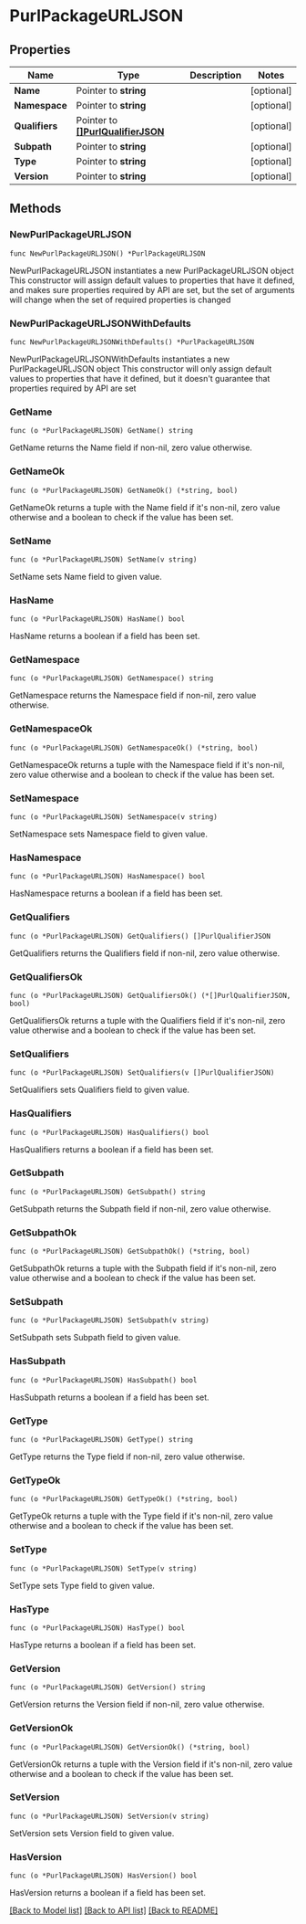 # PurlPackageURLJSON

## Properties

Name | Type | Description | Notes
------------ | ------------- | ------------- | -------------
**Name** | Pointer to **string** |  | [optional] 
**Namespace** | Pointer to **string** |  | [optional] 
**Qualifiers** | Pointer to [**[]PurlQualifierJSON**](PurlQualifierJSON.md) |  | [optional] 
**Subpath** | Pointer to **string** |  | [optional] 
**Type** | Pointer to **string** |  | [optional] 
**Version** | Pointer to **string** |  | [optional] 

## Methods

### NewPurlPackageURLJSON

`func NewPurlPackageURLJSON() *PurlPackageURLJSON`

NewPurlPackageURLJSON instantiates a new PurlPackageURLJSON object
This constructor will assign default values to properties that have it defined,
and makes sure properties required by API are set, but the set of arguments
will change when the set of required properties is changed

### NewPurlPackageURLJSONWithDefaults

`func NewPurlPackageURLJSONWithDefaults() *PurlPackageURLJSON`

NewPurlPackageURLJSONWithDefaults instantiates a new PurlPackageURLJSON object
This constructor will only assign default values to properties that have it defined,
but it doesn't guarantee that properties required by API are set

### GetName

`func (o *PurlPackageURLJSON) GetName() string`

GetName returns the Name field if non-nil, zero value otherwise.

### GetNameOk

`func (o *PurlPackageURLJSON) GetNameOk() (*string, bool)`

GetNameOk returns a tuple with the Name field if it's non-nil, zero value otherwise
and a boolean to check if the value has been set.

### SetName

`func (o *PurlPackageURLJSON) SetName(v string)`

SetName sets Name field to given value.

### HasName

`func (o *PurlPackageURLJSON) HasName() bool`

HasName returns a boolean if a field has been set.

### GetNamespace

`func (o *PurlPackageURLJSON) GetNamespace() string`

GetNamespace returns the Namespace field if non-nil, zero value otherwise.

### GetNamespaceOk

`func (o *PurlPackageURLJSON) GetNamespaceOk() (*string, bool)`

GetNamespaceOk returns a tuple with the Namespace field if it's non-nil, zero value otherwise
and a boolean to check if the value has been set.

### SetNamespace

`func (o *PurlPackageURLJSON) SetNamespace(v string)`

SetNamespace sets Namespace field to given value.

### HasNamespace

`func (o *PurlPackageURLJSON) HasNamespace() bool`

HasNamespace returns a boolean if a field has been set.

### GetQualifiers

`func (o *PurlPackageURLJSON) GetQualifiers() []PurlQualifierJSON`

GetQualifiers returns the Qualifiers field if non-nil, zero value otherwise.

### GetQualifiersOk

`func (o *PurlPackageURLJSON) GetQualifiersOk() (*[]PurlQualifierJSON, bool)`

GetQualifiersOk returns a tuple with the Qualifiers field if it's non-nil, zero value otherwise
and a boolean to check if the value has been set.

### SetQualifiers

`func (o *PurlPackageURLJSON) SetQualifiers(v []PurlQualifierJSON)`

SetQualifiers sets Qualifiers field to given value.

### HasQualifiers

`func (o *PurlPackageURLJSON) HasQualifiers() bool`

HasQualifiers returns a boolean if a field has been set.

### GetSubpath

`func (o *PurlPackageURLJSON) GetSubpath() string`

GetSubpath returns the Subpath field if non-nil, zero value otherwise.

### GetSubpathOk

`func (o *PurlPackageURLJSON) GetSubpathOk() (*string, bool)`

GetSubpathOk returns a tuple with the Subpath field if it's non-nil, zero value otherwise
and a boolean to check if the value has been set.

### SetSubpath

`func (o *PurlPackageURLJSON) SetSubpath(v string)`

SetSubpath sets Subpath field to given value.

### HasSubpath

`func (o *PurlPackageURLJSON) HasSubpath() bool`

HasSubpath returns a boolean if a field has been set.

### GetType

`func (o *PurlPackageURLJSON) GetType() string`

GetType returns the Type field if non-nil, zero value otherwise.

### GetTypeOk

`func (o *PurlPackageURLJSON) GetTypeOk() (*string, bool)`

GetTypeOk returns a tuple with the Type field if it's non-nil, zero value otherwise
and a boolean to check if the value has been set.

### SetType

`func (o *PurlPackageURLJSON) SetType(v string)`

SetType sets Type field to given value.

### HasType

`func (o *PurlPackageURLJSON) HasType() bool`

HasType returns a boolean if a field has been set.

### GetVersion

`func (o *PurlPackageURLJSON) GetVersion() string`

GetVersion returns the Version field if non-nil, zero value otherwise.

### GetVersionOk

`func (o *PurlPackageURLJSON) GetVersionOk() (*string, bool)`

GetVersionOk returns a tuple with the Version field if it's non-nil, zero value otherwise
and a boolean to check if the value has been set.

### SetVersion

`func (o *PurlPackageURLJSON) SetVersion(v string)`

SetVersion sets Version field to given value.

### HasVersion

`func (o *PurlPackageURLJSON) HasVersion() bool`

HasVersion returns a boolean if a field has been set.


[[Back to Model list]](../README.md#documentation-for-models) [[Back to API list]](../README.md#documentation-for-api-endpoints) [[Back to README]](../README.md)


